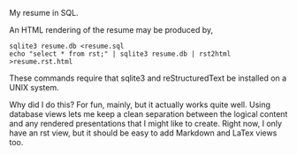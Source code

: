 My resume in SQL.

An HTML rendering of the resume may be produced by,

    sqlite3 resume.db <resume.sql
    echo "select * from rst;" | sqlite3 resume.db | rst2html >resume.rst.html

These commands require that sqlite3 and reStructuredText be installed
on a UNIX system.

Why did I do this? For fun, mainly, but it actually works quite
well. Using database views lets me keep a clean separation between the
logical content and any rendered presentations that I might like to
create. Right now, I only have an rst view, but it should be easy to
add Markdown and LaTex views too.

